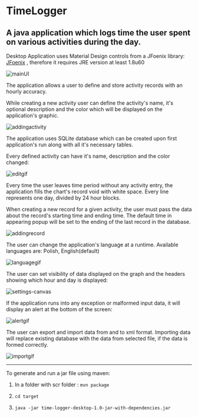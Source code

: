 # TimeLogger
A java application which logs time the user spent on various activities during the day.
---

Desktop Application uses Material Design controls from a JFoenix library: [JFoenix](https://github.com/jfoenixadmin/JFoenix)
, therefore it requires JRE version at least  1.8u60

![mainUI](https://sc-cdn.scaleengine.net/i/3fdd2852f87244f11c967970fcc80de16.png)

The application allows a user to define and store activity records with an hourly accuracy. 

While creating a new activity user can define the activity's name, it's optional description and the color which will be displayed on the application's graphic.

![addingactivity](https://media.giphy.com/media/l3q2T5kYIydOUoS9W/source.gif)

The application uses SQLite database which can be created upon first application's run along with all it's necessary tables.
 
Every defined activity can have it's name, description and the color changed:
 
 ![editgif](https://media.giphy.com/media/26xBLKNHbZ16WBkhq/source.gif) 
 
 
 Every time the user leaves time period without any activity entry, the application fills the chart's record void with
  white space.
  Every line represents one day, divided by 24 hour blocks. 
  

  When creating a new record for a given activity, the user must pass the data about the record's starting time 
  and ending time. The default time in appearing popup will be set to the ending of the last record in the database.
  
  ![addingrecord](https://media.giphy.com/media/d3mmr6hUs9RFOf0A/source.gif)
    
  
  The user can change the application's language at a runtime. Available languages are: Polish, English(default)
  
  ![languagegif](https://media.giphy.com/media/l3q2GzJEsS9QWGZZS/source.gif)
  
  
  The user can set visibility of data displayed on the graph and the headers showing which hour and day is displayed:
  
  ![settings-canvas](https://media.giphy.com/media/d3mmZ1iwavb9t6EM/source.gif)
  
  If the application runs into any exception or malformed input data, it will display an alert at the bottom of the screen:
  
  ![alertgif](https://media.giphy.com/media/26xBFouDwREnNkdMs/source.gif)
  
  The user can export and import data from and to xml format. Importing data will replace existing database with the data from selected file,
  if the data is formed correctly.
  
  ![importgif](https://media.giphy.com/media/26xBD2gI4J176WnC0/source.gif)
  
  ---
  
  To generate and run a jar file using maven:
  
  1. In a folder with scr folder : `mvn package`
  
  2. `cd target`
  
  3. `java -jar time-logger-desktop-1.0-jar-with-dependencies.jar`